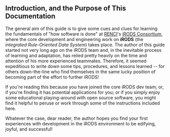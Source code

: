
Introduction, and the Purpose of This Documentation
----------
The general aim of this guide is to give some cues and clues for learning the fundamentals of "how software is done" at [RENCI](http://renci.org)'s [iRODS Consortium](http://irods.org), where the core development and engineering work on **iRODS** (the *integrated Rule-Oriented Data System*) takes place.  The author of this guide started not very long ago on the iRODS team and, in the inevitable process of learning and adaptation, has relied pretty heavily on the time and attention of his more experienced teammates.  Therefore, it seemed expeditious to write down some tips, procedures, and lessons learned -- for others down-the-line  who find themselves in the same lucky position of becoming part of the effort to further iRODS!  

If you're reading this because you have joined the core iRODS dev team; or, if you're finding it has potential applications for you; or if you simply enjoy some educational playing-around with open source software, you might find it helpful to peruse or work through some of the instructions included here.

Whatever the case, dear reader, the author hopes you find your first experiences with development in the iRODS environment to be edifying, joyful, and successful!
